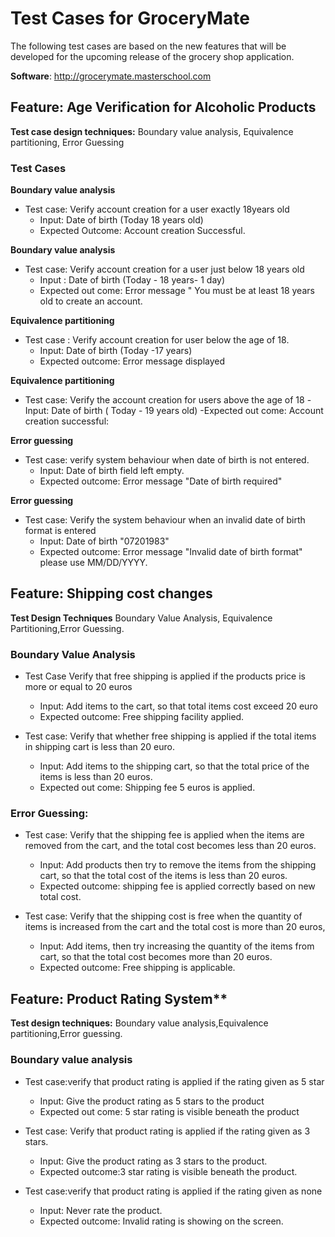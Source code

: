 # Test Cases for GroceryMate
The following test cases are based on the new features that will be developed for the upcoming release of the grocery shop application.

**Software**: http://grocerymate.masterschool.com
 
## Feature:  Age Verification for Alcoholic Products
**Test case design techniques:**  Boundary value analysis, Equivalence partitioning, Error Guessing
### Test Cases
**Boundary value analysis**
- Test case: Verify account creation for a user exactly 18years old
	- Input: Date of birth (Today 18 years old)
	- Expected Outcome: Account creation Successful.

**Boundary value analysis**
 - Test case: Verify account creation for a user just below 18 years old
	- Input : Date of birth (Today - 18 years- 1 day)
	- Expected out come: Error message " You must be at least 18 years old to create an account.

**Equivalence partitioning**
- Test case : Verify account creation for user below the age of 18.
    - Input: Date of birth (Today -17 years)
    - Expected outcome: Error message displayed

**Equivalence partitioning**
- Test case: Verify the account creation for users above the age of 18
    -Input: Date of birth ( Today - 19 years old)
    -Expected out come: Account creation successful:

**Error guessing**
- Test case: verify system behaviour when date of birth is not entered.
    - Input: Date of birth field left empty.
    - Expected outcome: Error message "Date of birth required"

**Error guessing**
- Test case: Verify the system behaviour when an invalid date of birth format is entered
    - Input: Date of birth "07201983"
    - Expected outcome: Error message "Invalid date of birth format" please use MM/DD/YYYY.



## Feature: Shipping cost changes

**Test Design Techniques**
 Boundary Value Analysis,  Equivalence Partitioning,Error Guessing.

### Boundary Value Analysis
- Test Case Verify that free shipping is applied if the products price is more or equal to 20 euros
    - Input: Add items to the cart, so that total items cost exceed 20 euro
    - Expected outcome: Free shipping facility applied.

- Test case: Verify that whether free shipping is applied if the total items in shipping cart is less than 20 euro.
    -  Input: Add items to the shipping cart, so that the total price of the items is less than 20 euros.
    -  Expected out come: Shipping fee 5 euros is applied.

### Error Guessing:
- Test case: Verify that the shipping fee is applied when the items are removed from the cart, and the total cost becomes less than 20 euros.
    - Input: Add products then try to remove the items from the shipping cart, so that the total cost of the items is less than 20 euros.
    - Expected outcome: shipping fee is applied correctly based on new total cost.

- Test case: Verify that the shipping cost is free when the quantity of items is increased from the cart and the total cost is more than 20 euros,
    - Input: Add items, then try increasing the quantity of the items from cart, so that the total cost becomes more than 20 euros.
    - Expected outcome: Free shipping is applicable.

## Feature: Product Rating System**
**Test design techniques:**
Boundary value analysis,Equivalence partitioning,Error guessing.

### Boundary value analysis
- Test case:verify that product rating is applied if the rating given as 5 star
    - Input: Give the product rating as 5 stars to the product
    - Expected out come: 5 star rating is visible beneath the product

- Test case: Verify that product rating is applied if the rating given as 3 stars.
    - Input: Give the product rating as 3 stars to the product.
    - Expected outcome:3 star rating is visible beneath the product.

- Test case:verify that product rating is applied if the rating given as none
    - Input: Never rate the product.
    - Expected outcome: Invalid rating is showing on the screen.
